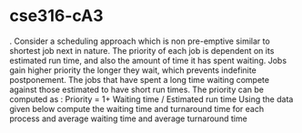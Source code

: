 # cse316-cA3
. Consider a scheduling approach which is non pre-emptive similar to shortest job next in nature. The priority of each job is dependent on its estimated run time, and also the amount of time it has spent waiting. Jobs gain higher priority the longer they wait, which prevents indefinite postponement. The jobs that have spent a long time waiting compete against those estimated to have short run times. The priority can be computed as : Priority = 1+ Waiting time / Estimated run time  Using the data given below compute the waiting time and turnaround time for each process and average waiting time and average turnaround time
